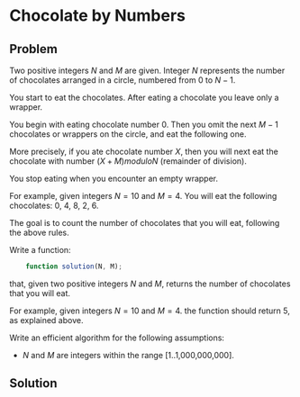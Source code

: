 # Chocolate by Numbers

## Problem

Two positive integers $N$ and $M$ are given. Integer $N$ represents the number of chocolates arranged in a circle, numbered from $0$ to $N − 1$.

You start to eat the chocolates. After eating a chocolate you leave only a wrapper.

You begin with eating chocolate number $0$. Then you omit the next $M − 1$ chocolates or wrappers on the circle, and eat the following one.

More precisely, if you ate chocolate number $X$, then you will next eat the chocolate with number $(X + M) modulo N$ (remainder of division).

You stop eating when you encounter an empty wrapper.

For example, given integers $N = 10$ and $M = 4$. You will eat the following chocolates: 0, 4, 8, 2, 6.

The goal is to count the number of chocolates that you will eat, following the above rules.

Write a function:

```js
    function solution(N, M);
```

that, given two positive integers $N$ and $M$, returns the number of chocolates that you will eat.

For example, given integers $N = 10$ and $M = 4$. the function should return 5, as explained above.

Write an efficient algorithm for the following assumptions:

- $N$ and $M$ are integers within the range [1..1,000,000,000].


## Solution
